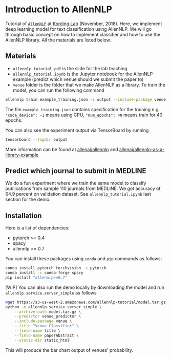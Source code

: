 # Introduction to AllenNLP

Tutorial of [`AllenNLP`](https://allennlp.org/) at [Kording Lab](http://kordinglab.com) (November, 2018).
Here, we implement deep learning model for text classification using AllenNLP.
We will go through basic concept on how to implement
classifier and how to use the AllenNLP library. All the materials are listed below.


## Materials

- `allennlp_tutorial.pdf` is the slide for the lab teaching
- `allennlp_tutorial.ipynb` is the Jupyter notebook for the AllenNLP example (predict which venue should we submit the paper to)
- `venue` folder is the folder that we make AllenNLP as a library. To train the model, you can run the following command


```bash
allennlp train example_training.json -s output --include-package venue
```

The file `example_training.json` contains specification for the training e.g.
`"cuda_device": -1` means using CPU, `"num_epochs": 40` means train for 40 epochs.

You can also see the experiment output via TensorBoard by running

```bash
tensorboard --logdir output
```

More information can be found at [allenai/allennlp](https://github.com/allenai/allennlp)
and [allenai/allennlp-as-a-library-example](https://github.com/allenai/allennlp-as-a-library-example)


## Predict which journal to submit in MEDLINE

We do a fun experiment where we train the same model to classify
publications from sample 110 journals from MEDLINE. We got accuracy of 64.9 percent on validation dataset. See `allennlp_tutorial.ipynb` last section for the demo.

## Installation

Here is a list of dependencies:

- pytorch >= 0.4
- spacy
- allennlp >= 0.7

You can install these packages using `conda` and `pip` commands as follows:

```sh
conda install pytorch torchvision -c pytorch
conda install -c conda-forge spacy
pip install "allennlp>=0.7"
```

[WIP] You can also run the demo locally by downloading the model and run `allennlp.service.server_simple` as follows

```bash
wget https://s3-us-west-2.amazonaws.com/allennlp-tutorial/model.tar.gz
python -m allennlp.service.server_simple \
    --archive-path model.tar.gz \
    --predictor venue_predictor \
    --include-package venue \
    --title "Venue Classifier" \
    --field-name title \
    --field-name paperAbstract \
    --static-dir static_html
```

This will produce the bar chart output of venues' probability.